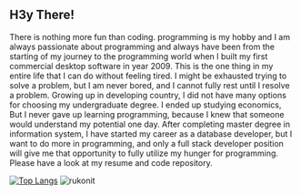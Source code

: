## H3y There!



There is nothing more fun than coding. programming is my hobby and I am always passionate about programming and always have been from the starting of my journey to the programming world when I built my first commercial desktop software in year 2009. This is the one thing in my entire life that I can do without feeling tired. I might be exhausted trying to solve a problem, but I am never bored, and I cannot fully rest until I resolve a problem. Growing up in developing country, I did not have many options for choosing my undergraduate degree. I ended up studying economics, But I never gave up learning programming, because I knew that someone would understand my potential one day. After completing master degree in information system, I have started my career as a database developer, but I want to do more in programming, and only a full stack developer position will give me that opportunity to fully utilize my hunger for programming.  Please have a look at my resume and code repository.

[![Top Langs](https://github-readme-stats.vercel.app/api/top-langs/?username=rukonit&&hide=python,css&langs_count=4)](https://github.com/rukonit/github-readme-stats)
<img src="https://github-readme-stats.vercel.app/api?username=rukonit&show_icons=true&theme=dracula" alt="rukonit" />
